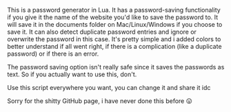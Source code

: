 This is a password generator in Lua. It has a password-saving functionality if you give it the name of the website you'd like to save the password to. It will save it in the documents folder on Mac/Linux/Windows if you choose to save it. It can also detect duplicate password entries and ignore or overwrite the password in this case. It's pretty simple and i added colors to better understand if all went right, if there is a complication (like a duplicate password) or if there is an error.

The password saving option isn't really safe since it saves the passwords as text. So if you actually want to use this, don't.

Use this script everywhere you want, you can change it and share it idc

Sorry for the shitty GitHub page, i have never done this before 😛
